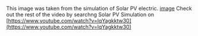 This image was taken from the simulation of Solar PV electric. 
[image](https://user-images.githubusercontent.com/85438544/141777155-92ba67c1-a6d3-40bd-acb0-461252569df6.png)
Check out the rest of the video by searchng Solar PV Simulation on [https://www.youtube.com/watch?v=lqYagkktw30](https://www.youtube.com/watch?v=lqYagkktw30)
